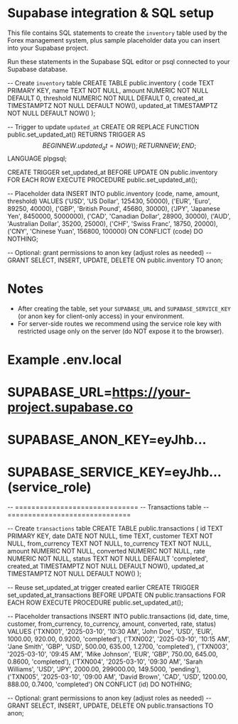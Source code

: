# Supabase integration & SQL setup

This file contains SQL statements to create the `inventory` table used by the Forex management system, plus sample placeholder data you can insert into your Supabase project.

Run these statements in the Supabase SQL editor or psql connected to your Supabase database.

-- Create `inventory` table
CREATE TABLE public.inventory (
  code TEXT PRIMARY KEY,
  name TEXT NOT NULL,
  amount NUMERIC NOT NULL DEFAULT 0,
  threshold NUMERIC NOT NULL DEFAULT 0,
  created_at TIMESTAMPTZ NOT NULL DEFAULT NOW(),
  updated_at TIMESTAMPTZ NOT NULL DEFAULT NOW()
);

-- Trigger to update `updated_at`
CREATE OR REPLACE FUNCTION public.set_updated_at()
RETURNS TRIGGER AS $$
BEGIN
  NEW.updated_at = NOW();
  RETURN NEW;
END;
$$ LANGUAGE plpgsql;

CREATE TRIGGER set_updated_at
BEFORE UPDATE ON public.inventory
FOR EACH ROW
EXECUTE PROCEDURE public.set_updated_at();

-- Placeholder data
INSERT INTO public.inventory (code, name, amount, threshold) VALUES
('USD', 'US Dollar', 125430, 50000),
('EUR', 'Euro', 89250, 40000),
('GBP', 'British Pound', 45680, 30000),
('JPY', 'Japanese Yen', 8450000, 5000000),
('CAD', 'Canadian Dollar', 28900, 30000),
('AUD', 'Australian Dollar', 35200, 25000),
('CHF', 'Swiss Franc', 18750, 20000),
('CNY', 'Chinese Yuan', 156800, 100000)
ON CONFLICT (code) DO NOTHING;

-- Optional: grant permissions to anon key (adjust roles as needed)
-- GRANT SELECT, INSERT, UPDATE, DELETE ON public.inventory TO anon;


# Notes
- After creating the table, set your `SUPABASE_URL` and `SUPABASE_SERVICE_KEY` (or anon key for client-only access) in your environment.
- For server-side routes we recommend using the service role key with restricted usage only on the server (do NOT expose it to the browser).

# Example .env.local
# SUPABASE_URL=https://your-project.supabase.co
# SUPABASE_ANON_KEY=eyJhb...
# SUPABASE_SERVICE_KEY=eyJhb... (service_role)


-- ==============================
-- Transactions table
-- ==============================

-- Create `transactions` table
CREATE TABLE public.transactions (
  id TEXT PRIMARY KEY,
  date DATE NOT NULL,
  time TEXT,
  customer TEXT NOT NULL,
  from_currency TEXT NOT NULL,
  to_currency TEXT NOT NULL,
  amount NUMERIC NOT NULL,
  converted NUMERIC NOT NULL,
  rate NUMERIC NOT NULL,
  status TEXT NOT NULL DEFAULT 'completed',
  created_at TIMESTAMPTZ NOT NULL DEFAULT NOW(),
  updated_at TIMESTAMPTZ NOT NULL DEFAULT NOW()
);

-- Reuse set_updated_at trigger created earlier
CREATE TRIGGER set_updated_at_transactions
BEFORE UPDATE ON public.transactions
FOR EACH ROW
EXECUTE PROCEDURE public.set_updated_at();

-- Placeholder transactions
INSERT INTO public.transactions (id, date, time, customer, from_currency, to_currency, amount, converted, rate, status) VALUES
('TXN001', '2025-03-10', '10:30 AM', 'John Doe', 'USD', 'EUR', 1000.00, 920.00, 0.9200, 'completed'),
('TXN002', '2025-03-10', '10:15 AM', 'Jane Smith', 'GBP', 'USD', 500.00, 635.00, 1.2700, 'completed'),
('TXN003', '2025-03-10', '09:45 AM', 'Mike Johnson', 'EUR', 'GBP', 750.00, 645.00, 0.8600, 'completed'),
('TXN004', '2025-03-10', '09:30 AM', 'Sarah Williams', 'USD', 'JPY', 2000.00, 299000.00, 149.5000, 'pending'),
('TXN005', '2025-03-10', '09:00 AM', 'David Brown', 'CAD', 'USD', 1200.00, 888.00, 0.7400, 'completed')
ON CONFLICT (id) DO NOTHING;

-- Optional: grant permissions to anon key (adjust roles as needed)
-- GRANT SELECT, INSERT, UPDATE, DELETE ON public.transactions TO anon;

